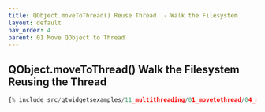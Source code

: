 ```yaml
---
title: QObject.moveToThread() Reuse Thread  - Walk the Filesystem
layout: default
nav_order: 4
parent: 01 Move QObject to Thread
---
```


## QObject.moveToThread() Walk the Filesystem Reusing the Thread

```python
{% include src/qtwidgetsexamples/11_multithreading/01_movetothread/04_movetothread_walkfs_reuse_thread.py %}
```